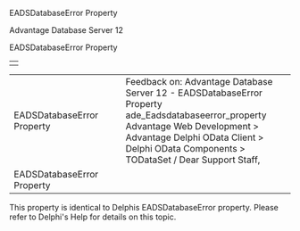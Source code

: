 EADSDatabaseError Property




Advantage Database Server 12  

EADSDatabaseError Property

|  |
| --- |
|  |

|  |  |  |  |  |
| --- | --- | --- | --- | --- |
| EADSDatabaseError Property |  |  | Feedback on: Advantage Database Server 12 - EADSDatabaseError Property ade\_Eadsdatabaseerror\_property Advantage Web Development > Advantage Delphi OData Client > Delphi OData Components > TODataSet / Dear Support Staff, |  |
| EADSDatabaseError Property |  |  |  |  |

This property is identical to Delphis EADSDatabaseError property. Please refer to Delphi's Help for details on this topic.